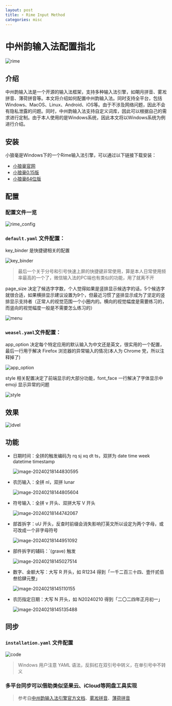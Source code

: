 ```yaml
---
layout: post
title: ⚡ Rime Input Method
categories: misc
---
```


# 中州韵输入法配置指北
![rime](https://gitlab.com/Sh3ldon/MyPic/-/raw/main/pictures/2024/02/18_14_10_30_image.png)

## 介绍
中州韵输入法是一个开源的输入法框架，支持多种输入法引擎，如朙月拼音、雾凇拼音、薄荷拼音等。本文将介绍如何配置中州韵输入法。同时支持全平台，包括Windows、MacOS、Linux、Android、iOS等。由于不涉及网络问题，因此不会有隐私泄露的问题。同时，中州韵输入法支持自定义词库，因此可以根据自己的需求进行定制。由于本人使用的是Windows系统，因此本文将以Windows系统为例进行介绍。

## 安装
小狼毫是Windows下的一个Rime输入法引擎，可以通过以下链接下载安装：
- [小狼毫官网](https://github.com/rime/weasel)
- [小狼毫0.15版](https://github.com/fxliang/weasel)
- [小狼毫64位版](https://github.com/Techince/weasel)

## 配置

### 配置文件一览

![rime_config](https://gitlab.com/Sh3ldon/MyPic/-/raw/main/pictures/2024/02/18_14_31_18_rime_config.png)

### `default.yaml` 文件配置：

key_binder 是快捷键相关的配置

![key_binder](https://gitlab.com/Sh3ldon/MyPic/-/raw/main/pictures/2024/02/18_15_11_28_key_binder.png)

> 最后一个关于分号和引号快速上屏的快捷键非常使用，算是本人日常使用频率最高的一个了，微信输入法的PC端也有类似的功能，用了就离不开

page_size 决定了候选字字数，个人觉得如果是竖排显示候选字的话，5个候选字就很合适，如果横排显示建议设置为9个，但最近习惯了竖排显示成为了坚定的竖排显示支持者（正常人的视觉范围一个小圈内的。横向的视觉幅度是需要练习的，而竖向的视觉幅度一般是不需要怎么练习的）

![menu](https://gitlab.com/Sh3ldon/MyPic/-/raw/main/pictures/2024/02/18_15_22_37_menu.png)

### `weasel.yaml`文件配置：

app_option 决定每个特定应用的默认输入为中文还是英文，很实用的一个配置，最后一行用于解决 Firefox 浏览器的异常输入的情况(本人为 Chrome 党，所以注释掉了)

![app_option](https://gitlab.com/Sh3ldon/MyPic/-/raw/main/pictures/2024/02/18_15_16_9_app_option.png)

style 相关配置决定了前端显示的大部分功能，font_face 一行解决了字体显示中 emoji 显示异常的问题

![style](https://gitlab.com/Sh3ldon/MyPic/-/raw/main/pictures/2024/02/18_22_35_42_style.png)

## 效果

![idvel](https://dvel.me/img/2023-08-07.webp)

## 功能
- 日期时间：全拼的触发编码为 rq sj xq dt ts，双拼为 date time week datetime timestamp

  ![image-20240218144830595](https://gitlab.com/Sh3ldon/MyPic/-/raw/main/pictures/2024/02/18_14_48_30_image-20240218144830595.png)

- 农历输入：全拼 nl，双拼 lunar

  ![image-20240218144805604](https://gitlab.com/Sh3ldon/MyPic/-/raw/main/pictures/2024/02/18_14_48_5_image-20240218144805604.png)

- 符号输入：全拼 v 开头、双拼大写 V 开头

  ![image-20240218144742067](https://gitlab.com/Sh3ldon/MyPic/-/raw/main/pictures/2024/02/18_14_47_42_image-20240218144742067.png)

- 部首拆字：uU 开头，反查时前缀会消失影响打英文所以设定为两个字母，或可改成一个非字母符号

  ![image-20240218144951092](https://gitlab.com/Sh3ldon/MyPic/-/raw/main/pictures/2024/02/18_14_49_51_image-20240218144951092.png)

- 部件拆字的辅码：`(grave) 触发

  ![image-20240218145027514](https://gitlab.com/Sh3ldon/MyPic/-/raw/main/pictures/2024/02/18_14_50_27_image-20240218145027514.png)

- 数字、金额大写：大写 R 开头，如 R1234 得到「一千二百三十四、壹仟贰佰叁拾肆元整」

  ![image-20240218145110155](https://gitlab.com/Sh3ldon/MyPic/-/raw/main/pictures/2024/02/18_14_51_10_image-20240218145110155.png)

- 农历指定日期：大写 N 开头，如 N20240210 得到「二〇二四年正月初一」

  ![image-20240218145135488](https://gitlab.com/Sh3ldon/MyPic/-/raw/main/pictures/2024/02/18_14_51_35_image-20240218145135488.png)

## 同步

###   `installation.yaml` 文件配置

  ![code](https://gitlab.com/Sh3ldon/MyPic/-/raw/main/pictures/2024/02/18_14_59_10_code.png)

  > Windows 用户注意 YAML 语法，反斜杠在双引号中转义，在单引号中不转义

### 多平台同步可以借助类似坚果云、iCloud等网盘工具实现


> 参考自[中州韵输入法引擎官方文档](https://rime.im/docs/)、[雾凇拼音](https://dvel.me/posts/rime-ice/)、[薄荷拼音](https://www.mintimate.cc/)

